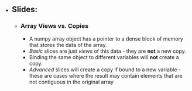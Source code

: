   * ## Slides:
    * ### Array Views vs. Copies
      * A numpy array object has a pointer to a dense block of memory that stores the data of the array.
      * *Basic* slices are just *views* of this data - they are **not** a new copy.
      * Binding the same object to different variables will **not** create a copy.
      * *Advanced* slices will create a copy if bound to a new 
variable - these are cases where the result may contain elements that 
are not contiguous in the original array
